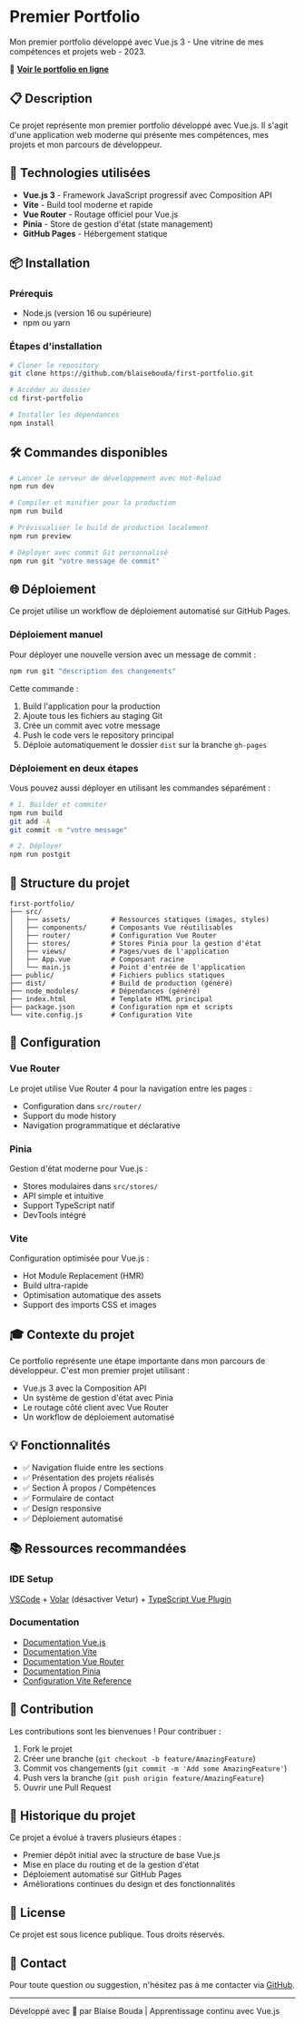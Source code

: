 # Premier Portfolio

Mon premier portfolio développé avec Vue.js 3 - Une vitrine de mes compétences et projets web - 2023.

🔗 **[Voir le portfolio en ligne](https://ubiquitous-kheer-6b6b9d.netlify.app/#/)**

## 📋 Description

Ce projet représente mon premier portfolio développé avec Vue.js. Il s'agit d'une application web moderne qui présente mes compétences, mes projets et mon parcours de développeur.

## 🚀 Technologies utilisées

- **Vue.js 3** - Framework JavaScript progressif avec Composition API
- **Vite** - Build tool moderne et rapide
- **Vue Router** - Routage officiel pour Vue.js
- **Pinia** - Store de gestion d'état (state management)
- **GitHub Pages** - Hébergement statique

## 📦 Installation

### Prérequis

- Node.js (version 16 ou supérieure)
- npm ou yarn

### Étapes d'installation

```bash
# Cloner le repository
git clone https://github.com/blaisebouda/first-portfolio.git

# Accéder au dossier
cd first-portfolio

# Installer les dépendances
npm install
```

## 🛠️ Commandes disponibles

```bash
# Lancer le serveur de développement avec Hot-Reload
npm run dev

# Compiler et minifier pour la production
npm run build

# Prévisualiser le build de production localement
npm run preview

# Déployer avec commit Git personnalisé
npm run git "votre message de commit"
```

## 🌐 Déploiement

Ce projet utilise un workflow de déploiement automatisé sur GitHub Pages.

### Déploiement manuel

Pour déployer une nouvelle version avec un message de commit :

```bash
npm run git "description des changements"
```

Cette commande :
1. Build l'application pour la production
2. Ajoute tous les fichiers au staging Git
3. Crée un commit avec votre message
4. Push le code vers le repository principal
5. Déploie automatiquement le dossier `dist` sur la branche `gh-pages`

### Déploiement en deux étapes

Vous pouvez aussi déployer en utilisant les commandes séparément :

```bash
# 1. Builder et commiter
npm run build
git add -A
git commit -m "votre message"

# 2. Déployer
npm run postgit
```

## 📁 Structure du projet

```
first-portfolio/
├── src/
│   ├── assets/          # Ressources statiques (images, styles)
│   ├── components/      # Composants Vue réutilisables
│   ├── router/          # Configuration Vue Router
│   ├── stores/          # Stores Pinia pour la gestion d'état
│   ├── views/           # Pages/vues de l'application
│   ├── App.vue          # Composant racine
│   └── main.js          # Point d'entrée de l'application
├── public/              # Fichiers publics statiques
├── dist/                # Build de production (généré)
├── node_modules/        # Dépendances (généré)
├── index.html           # Template HTML principal
├── package.json         # Configuration npm et scripts
└── vite.config.js       # Configuration Vite
```

## 🔧 Configuration

### Vue Router

Le projet utilise Vue Router 4 pour la navigation entre les pages :
- Configuration dans `src/router/`
- Support du mode history
- Navigation programmatique et déclarative

### Pinia

Gestion d'état moderne pour Vue.js :
- Stores modulaires dans `src/stores/`
- API simple et intuitive
- Support TypeScript natif
- DevTools intégré

### Vite

Configuration optimisée pour Vue.js :
- Hot Module Replacement (HMR)
- Build ultra-rapide
- Optimisation automatique des assets
- Support des imports CSS et images

## 🎓 Contexte du projet

Ce portfolio représente une étape importante dans mon parcours de développeur. C'est mon premier projet utilisant :
- Vue.js 3 avec la Composition API
- Un système de gestion d'état avec Pinia
- Le routage côté client avec Vue Router
- Un workflow de déploiement automatisé

## 💡 Fonctionnalités

- ✅ Navigation fluide entre les sections
- ✅ Présentation des projets réalisés
- ✅ Section À propos / Compétences
- ✅ Formulaire de contact
- ✅ Design responsive
- ✅ Déploiement automatisé

## 📚 Ressources recommandées

### IDE Setup

[VSCode](https://code.visualstudio.com/) + [Volar](https://marketplace.visualstudio.com/items?itemName=Vue.volar) (désactiver Vetur) + [TypeScript Vue Plugin](https://marketplace.visualstudio.com/items?itemName=Vue.vscode-typescript-vue-plugin)

### Documentation

- [Documentation Vue.js](https://vuejs.org/)
- [Documentation Vite](https://vitejs.dev/)
- [Documentation Vue Router](https://router.vuejs.org/)
- [Documentation Pinia](https://pinia.vuejs.org/)
- [Configuration Vite Reference](https://vitejs.dev/config/)

## 🤝 Contribution

Les contributions sont les bienvenues ! Pour contribuer :

1. Fork le projet
2. Créer une branche (`git checkout -b feature/AmazingFeature`)
3. Commit vos changements (`git commit -m 'Add some AmazingFeature'`)
4. Push vers la branche (`git push origin feature/AmazingFeature`)
5. Ouvrir une Pull Request

## 🔄 Historique du projet

Ce projet a évolué à travers plusieurs étapes :
- Premier dépôt initial avec la structure de base Vue.js
- Mise en place du routing et de la gestion d'état
- Déploiement automatisé sur GitHub Pages
- Améliorations continues du design et des fonctionnalités

## 📝 License

Ce projet est sous licence publique. Tous droits réservés.

## 📧 Contact

Pour toute question ou suggestion, n'hésitez pas à me contacter via [GitHub](https://github.com/blaisebouda).

---

Développé avec 💚 par Blaise Bouda | Apprentissage continu avec Vue.js
